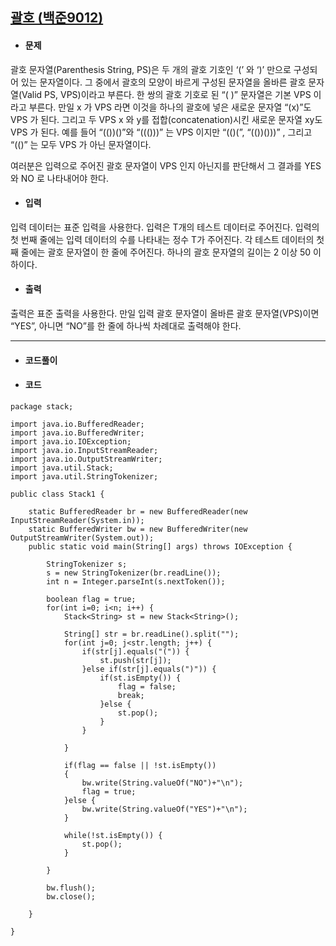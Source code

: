 ## [괄호 (백준9012)](https://www.acmicpc.net/problem/9012)

- #### 문제

괄호 문자열(Parenthesis String, PS)은 두 개의 괄호 기호인 ‘(’ 와 ‘)’ 만으로 구성되어 있는 문자열이다. 그 중에서 괄호의 모양이 바르게 구성된 문자열을 올바른 괄호 문자열(Valid PS, VPS)이라고 부른다. 한 쌍의 괄호 기호로 된 “( )” 문자열은 기본 VPS 이라고 부른다. 만일 x 가 VPS 라면 이것을 하나의 괄호에 넣은 새로운 문자열 “(x)”도 VPS 가 된다. 그리고 두 VPS x 와 y를 접합(concatenation)시킨 새로운 문자열 xy도 VPS 가 된다. 예를 들어 “(())()”와 “((()))” 는 VPS 이지만 “(()(”, “(())()))” , 그리고 “(()” 는 모두 VPS 가 아닌 문자열이다. 

여러분은 입력으로 주어진 괄호 문자열이 VPS 인지 아닌지를 판단해서 그 결과를 YES 와 NO 로 나타내어야 한다. 

- #### 입력

입력 데이터는 표준 입력을 사용한다. 입력은 T개의 테스트 데이터로 주어진다. 입력의 첫 번째 줄에는 입력 데이터의 수를 나타내는 정수 T가 주어진다. 각 테스트 데이터의 첫째 줄에는 괄호 문자열이 한 줄에 주어진다. 하나의 괄호 문자열의 길이는 2 이상 50 이하이다. 

- #### 출력

출력은 표준 출력을 사용한다. 만일 입력 괄호 문자열이 올바른 괄호 문자열(VPS)이면 “YES”, 아니면 “NO”를 한 줄에 하나씩 차례대로 출력해야 한다. 

------

- #### 코드풀이



- #### 코드

```
package stack;

import java.io.BufferedReader;
import java.io.BufferedWriter;
import java.io.IOException;
import java.io.InputStreamReader;
import java.io.OutputStreamWriter;
import java.util.Stack;
import java.util.StringTokenizer;

public class Stack1 {

	static BufferedReader br = new BufferedReader(new InputStreamReader(System.in));
	static BufferedWriter bw = new BufferedWriter(new OutputStreamWriter(System.out));
	public static void main(String[] args) throws IOException {
		
		StringTokenizer s;		
		s = new StringTokenizer(br.readLine());
		int n = Integer.parseInt(s.nextToken());
		
		boolean flag = true;
		for(int i=0; i<n; i++) {
			Stack<String> st = new Stack<String>();
			
			String[] str = br.readLine().split("");
			for(int j=0; j<str.length; j++) {
				if(str[j].equals("(")) {
					st.push(str[j]);
				}else if(str[j].equals(")")) {
					if(st.isEmpty()) {
						flag = false;
						break;
					}else {
						st.pop();
					}
				}
				
			}
			
			if(flag == false || !st.isEmpty()) 
			{
				bw.write(String.valueOf("NO")+"\n");				
				flag = true;
			}else {
				bw.write(String.valueOf("YES")+"\n");
			}
			
			while(!st.isEmpty()) {
				st.pop();
			}
			
		}
		
		bw.flush();
		bw.close();
		
	}

}
```